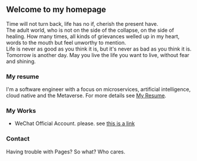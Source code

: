 ## Welcome to my homepage

Time will not turn back, life has no if, cherish the present have.  
The adult world, who is not on the side of the collapse, on the side of healing.  How many times, all kinds of grievances welled up in my heart, words to the mouth but feel unworthy to mention.  
Life is never as good as you think it is, but it's never as bad as you think it is.  
Tomorrow is another day. May you live the life you want to live, without fear and shining.

### My resume

I'm a software engineer with a focus on microservices, artificial intelligence, cloud native and the Metaverse.
For more details see [My Resume](https://docs.github.com/en/github/writing-on-github/getting-started-with-writing-and-formatting-on-github/basic-writing-and-formatting-syntax).

### My Works

* WeChat Official Account. please. see [this is a link](https://www.baidu.com/)
  
### Contact

Having trouble with Pages? So what? Who cares.